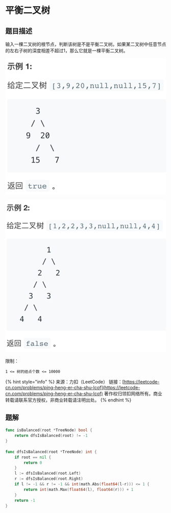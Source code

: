 # 平衡二叉树

## 题目描述

输入一棵二叉树的根节点，判断该树是不是平衡二叉树。如果某二叉树中任意节点的左右子树的深度相差不超过1，那么它就是一棵平衡二叉树。

![](../../../.gitbook/assets/image%20%2819%29.png)

![](../../../.gitbook/assets/image%20%2813%29.png)

限制：

`1 <= 树的结点个数 <= 10000`

{% hint style="info" %}
来源：力扣（LeetCode） 链接：[https://leetcode-cn.com/problems/ping-heng-er-cha-shu-lcof](https://leetcode-cn.com/problems/ping-heng-er-cha-shu-lcof) 著作权归领扣网络所有。商业转载请联系官方授权，非商业转载请注明出处。
{% endhint %}

## 题解

```go
func isBalanced(root *TreeNode) bool {
	return dfsIsBalanced(root) != -1
}

func dfsIsBalanced(root *TreeNode) int {
	if root == nil {
		return 0
	}
	l := dfsIsBalanced(root.Left)
	r := dfsIsBalanced(root.Right)
	if l != -1 && r != -1 && int(math.Abs(float64(l-r))) <= 1 {
		return int(math.Max(float64(l), float64(r))) + 1
	}
	return -1
}
```

